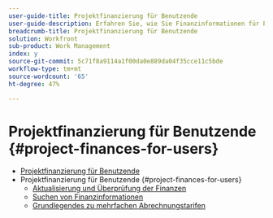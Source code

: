 ```yaml
---
user-guide-title: Projektfinanzierung für Benutzende
user-guide-description: Erfahren Sie, wie Sie Finanzinformationen für Projekte verfolgen, Kosten- und Umsatztypen festlegen und Abrechnungssätze überschreiben können. Dieses Tutorial richtet sich an Benutzer, die die Finanzdaten eines Projekts nachverfolgen.
breadcrumb-title: Projektfinanzierung für Benutzende
solution: Workfront
sub-product: Work Management
index: y
source-git-commit: 5c71f8a9114a1f00da0e889da04f35cce11c5bde
workflow-type: tm+mt
source-wordcount: '65'
ht-degree: 47%

---
```




# Projektfinanzierung für Benutzende {#project-finances-for-users}

+ [Projektfinanzierung für Benutzende](overview.md)
+ Projektfinanzierung für Benutzende {#project-finances-for-users}
   + [Aktualisierung und Überprüfung der Finanzen](update-and-review-finances.md)
   + [Suchen von Finanzinformationen](find-financial-information.md)
   + [Grundlegendes zu mehrfachen Abrechnungstarifen](multiple-billing-rates.md)

